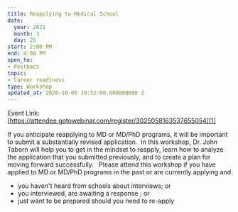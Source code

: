 ```yaml
---
title: Reapplying to Medical School
date:
  year: 2021
  month: 3
  day: 25
start: 2:00 PM
end: 4:00 PM
open_to:
- Postbacs
topic:
- Career readiness
type: Workshop
updated_at: 2020-10-05 19:52:00.000000000 Z
---
```

Event Link:
[https://attendee.gotowebinar.com/register/3025058163537655054][1]

If you anticipate reapplying to MD or MD/PhD programs, it will be
important to submit a substantially revised application.  In this
workshop, Dr. John Taborn will help you to get in the mindset to
reapply, learn how to analyze the application that you submitted
previously, and to create a plan for moving forward successfully.  
Please attend this workshop if you have applied to MD or MD/PhD programs
in the past or are currently applying and

* you haven't heard from schools about interviews; or
* you interviewed, are awaiting a response ; or
* just want to be prepared should you need to re-apply

 

 



[1]: https://attendee.gotowebinar.com/register/3025058163537655054
